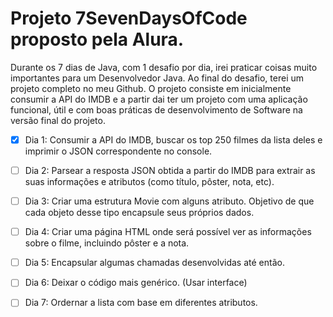 # Projeto 7SevenDaysOfCode proposto pela Alura.

Durante os 7 dias de Java, com 1 desafio por dia, irei praticar coisas muito importantes para um Desenvolvedor Java.
Ao final do desafio, terei um projeto completo no meu Github. O projeto consiste em inicialmente consumir a API do IMDB  e a partir dai ter um projeto com uma aplicação funcional, útil e com boas práticas de desenvolvimento de Software na versão final do projeto.

- [x] Dia 1: Consumir a API do IMDB, buscar os top 250 filmes da lista deles e imprimir o JSON correspondente no console. 


- [ ] Dia 2: Parsear a resposta JSON obtida a partir do IMDB para extrair as suas informações e atributos (como título, pôster, nota, etc).


- [ ] Dia 3: Criar uma estrutura Movie com alguns atributo. Objetivo de que cada objeto desse tipo encapsule seus próprios dados.


- [ ] Dia 4: Criar uma página HTML onde será possível ver as informações sobre o filme, incluindo pôster e a nota.


- [ ] Dia 5: Encapsular algumas chamadas desenvolvidas até então.


- [ ] Dia 6: Deixar o código mais genérico. (Usar interface)


- [ ] Dia 7: Ordernar a lista com base em diferentes atributos.